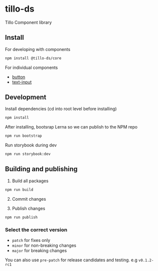 # tillo-ds

Tillo Component library

## Install


For developing with components

```bash
npm install @tillo-ds/core
```

For individual components

* [button](./packages/Button/README.md)
* [text-input](./packages/TextInput/README.md)

## Development

Install dependencies (cd into root level before installing)

```bash
npm install
```

After installing, bootsrap Lerna so we can publish to the NPM repo
```bash
npm run bootstrap
```

Run storybook during dev

```bash
npm run storybook:dev
```

## Building and publishing

1. Build all packages

```bash
npm run build
```

2. Commit changes

3. Publish changes

```bash
npm run publish
```

### Select the correct version

* `patch` for fixes only
* `minor` for non-breaking changes
* `major` for breaking changes

You can also use `pre-patch` for release candidates and testing. e.g `v0.1.2-rc1`

